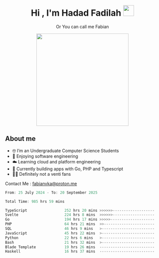 <h1 align="center">Hi , I'm Hadad Fadilah  <img src="https://media.giphy.com/media/hvRJCLFzcasrR4ia7z/giphy.gif" width="35" ></h1>
<p align="center"><span>Or You can call me <span style="font: bold">Fabian</span></p>
<p align="center">
<img src="https://media.tenor.com/78dNivDemDAAAAAi/speech-bubble-venti.gif" width="300"/>    
</p>

##  About me
- 🤓 I’m an Undergraduate Computer Science Students
- 🍰 Enjoying software engineering
- ☁️ Learning cloud and platform engineering
- 🧰 Currently building apps with Go, PHP and Typescript 
- 🏃‍♂️ Definitely not a venti fans

Contact Me : fabianvka@proton.me

<!--START_SECTION:waka-->

```go
From: 25 July 2024 - To: 20 September 2025

Total Time: 985 hrs 59 mins

TypeScript                 252 hrs 20 mins >>>>>>-------------------   25.40 %
Svelte                     224 hrs 8 mins  >>>>>>-------------------   22.56 %
Go                         194 hrs 17 mins >>>>>--------------------   19.56 %
PHP                        64 hrs 21 mins  >>-----------------------   06.48 %
SQL                        46 hrs 9 mins   >------------------------   04.65 %
JavaScript                 45 hrs 22 mins  >------------------------   04.57 %
Python                     22 hrs 6 mins   >------------------------   02.22 %
Bash                       21 hrs 32 mins  >------------------------   02.17 %
Blade Template             19 hrs 26 mins  -------------------------   01.96 %
Haskell                    16 hrs 37 mins  -------------------------   01.67 %
```

<!--END_SECTION:waka-->




<!--
**Fadil-Tao/Fadil-Tao** is a ✨ _special_ ✨ repository because its `README.md` (this file) appears on your GitHub profile.


